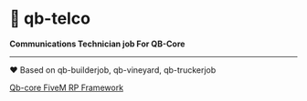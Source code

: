 # 📡 qb-telco

**Communications Technician job For QB-Core**




----

❤ Based on qb-builderjob, qb-vineyard, qb-truckerjob

[Qb-core FiveM RP Framework](https://github.com/qbcore-framework)

